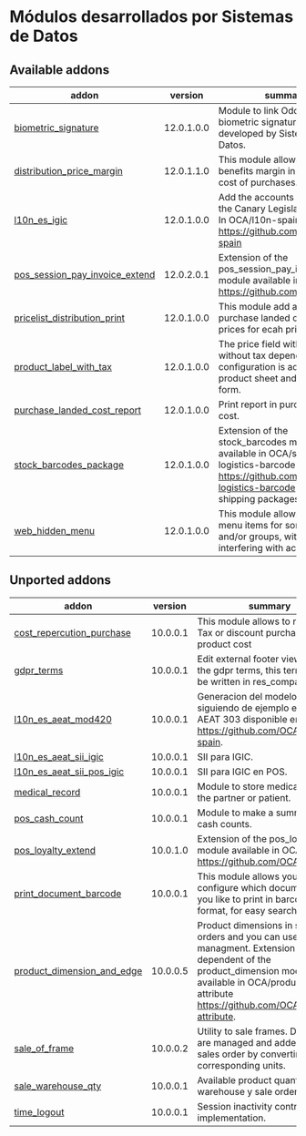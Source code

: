 Módulos desarrollados por Sistemas de Datos
===========================================

Available addons
---------------
addon | version | summary
--- | --- | ---
[biometric_signature](biometric_signature/) | 12.0.1.0.0 | Module to link Odoo with the biometric signature application developed by Sistemas de Datos.
[distribution_price_margin](distribution_price_margin/) | 12.0.1.1.0 | This module allows introduce benefits margin in distribution cost of purchases.
[l10n_es_igic](https://github.com/sistemasdedatos/l10n-spain/tree/12.0-mig-l10n_es_igic/l10n_es_igic/) | 12.0.1.0.0 | Add the accounts and taxes for the Canary Legislation of IGIC. In OCA/l10n-spain <https://github.com/OCA/l10n-spain>
[pos_session_pay_invoice_extend](pos_session_pay_invoice_extend/) | 12.0.2.0.1 | Extension of the pos_session_pay_invoice module available in OCA/pos <https://github.com/OCA/pos>.
[pricelist_distribution_print](pricelist_distribution_print/) | 12.0.1.0.0 | This module add a button in purchase landed cost to print prices for ecah pricelist.
[product_label_with_tax](product_label_with_tax/) | 12.0.1.0.0 | The price field with tax or without tax depending on the configuration is added to the product sheet and the label form.
[purchase_landed_cost_report](purchase_landed_cost_report/) | 12.0.1.0.0 | Print report in purchase landed cost.
[stock_barcodes_package](stock_barcodes_package/) | 12.0.1.0.0 | Extension of the stock_barcodes module available in OCA/stock-logistics-barcode <https://github.com/OCA/stock-logistics-barcode> to allow shipping packages.
[web_hidden_menu](web_hidden_menu/) | 12.0.1.0.0 | This module allows to hide menu items for some users and/or groups, without interfering with access rules.

Unported addons
---------------
addon | version | summary
--- | --- | ---
[cost_repercution_purchase](cost_repercution_purchase/) | 10.0.0.1 | This module allows to repercute Tax or discount purchase in the product cost
[gdpr_terms](gdpr_terms/) | 10.0.0.1 | Edit external footer view to show the gdpr terms, this terms should be written in res_company form.
[l10n_es_aeat_mod420](l10n_es_aeat_mod420/) | 10.0.0.1 | Generacion del modelo ATC 420 siguiendo de ejemplo el modelo AEAT 303 disponible en <https://github.com/OCA/l10n-spain>.
[l10n_es_aeat_sii_igic](l10n_es_aeat_sii_igic/) | 10.0.0.1 | SII para IGIC.
[l10n_es_aeat_sii_pos_igic](l10n_es_aeat_sii_pos_igic/) | 10.0.0.1 | SII para IGIC en POS.
[medical_record](medical_record/) | 10.0.0.1 | Module to store medical data for the partner or patient.
[pos_cash_count](pos_cash_count/) | 10.0.0.1 | Module to make a summary of cash counts.
[pos_loyalty_extend](pos_loyalty_extend/) | 10.0.1.0 | Extension of the pos_loyalty module available in OCA/pos <https://github.com/OCA/pos>.
[print_document_barcode](print_document_barcode/) | 10.0.0.1 | This module allows you to configure which document name you like to print in barcode format, for easy searching.
[product_dimension_and_edge](product_dimension_and_edge/) | 10.0.0.5 | Product dimensions in sale orders and you can use edged managment. Extension but not dependent of the product_dimension module available in OCA/product-attribute <https://github.com/OCA/product-attribute>.
[sale_of_frame](sale_of_frame/) | 10.0.0.2 | Utility to sale frames. Dimensions are managed and added to the sales order by converting the corresponding units.
[sale_warehouse_qty](sale_warehouse_qty/) | 10.0.0.1 | Available product quantity by warehouse y sale order line.
[time_logout](time_logout/) | 10.0.0.1 | Session inactivity control. JS implementation.
